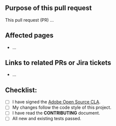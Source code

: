 ## Purpose of this pull request

<!--- Describe your changes in detail -->

This pull request (PR) ...

## Affected pages

<!-- REQUIRED List the pages/URLs on the [Adobe devsite](https://developer.adobe.com/. Not needed for large numbers of files. -->

-  ...

## Links to related PRs or Jira tickets

<!--  OPTIONAL - REMOVE THIS SECTION IF NOT USED. Add links to PRs/tickets that required documentation updates -->

-  ...

<!--
If you are fixing a GitHub issue, note it using GitHub keyword format (https://help.github.com/en/articles/closing-issues-using-keywords#closing-an-issue-in-a-different-repository) to close the issue when this pull request is merged. Example: `Fixes #1234`

`beta` is the default branch. Merged pull requests to `main` go live on the site automatically.

See Contribution guidelines (https://github.com/magento/devdocs/blob/master/.github/CONTRIBUTING.md) for more information.
-->

## Checklist:

<!--- Go over all the following points, and put an `x` in all the boxes that apply. -->

- [ ] I have signed the [Adobe Open Source CLA](https://opensource.adobe.com/cla.html).
- [ ] My changes follow the code style of this project.
- [ ] I have read the **CONTRIBUTING** document.
- [ ] All new and existing tests passed.
